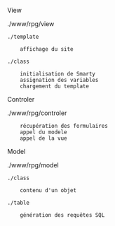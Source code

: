 View

./www/rpg/view

    ./template
    
        affichage du site
    
    ./class
    
        initialisation de Smarty
        assignation des variables
        chargement du template
    

Controler

./www/rpg/controler

        récupération des formulaires
        appel du modele
        appel de la vue

Model

./www/rpg/model

    ./class
        
        contenu d'un objet
        
    ./table
    
        génération des requêtes SQL
